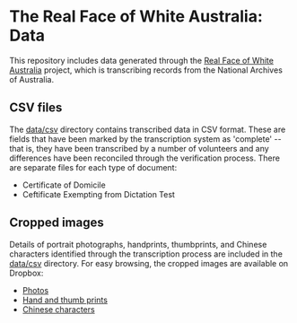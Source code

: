 # The Real Face of White Australia: Data

This repository includes data generated through the [Real Face of White Australia](http://transcribe.realfaceofwhiteaustralia.net/) project, which is transcribing records from the National Archives of Australia.

## CSV files

The [data/csv](data/csv/) directory contains transcribed data in CSV format. These are fields that have been marked by the transcription system as 'complete' -- that is, they have been transcribed by a number of volunteers and any differences have been reconciled through the verification process. There are separate files for each type of document:

* Certificate of Domicile
* Ceftificate Exempting from Dictation Test

## Cropped images

Details of portrait photographs, handprints, thumbprints, and Chinese characters identified through the transcription process are included in the [data/csv](data/csv/) directory. For easy browsing, the cropped images are available on Dropbox:

* [Photos](https://www.dropbox.com/sh/isznt1z4w1hoqhe/AABW2T2mkdsAj57fjje4xjR5a?dl=0)
* [Hand and thumb prints](https://www.dropbox.com/sh/5nvv49pvayvkt8s/AADCZ0x6jTrqdhbdF8tZVpowa?dl=0)
* [Chinese characters](https://www.dropbox.com/sh/78pv94uvbq4tb3p/AAA9GMPc3qz251SxCFhwzL9ba?dl=0)

